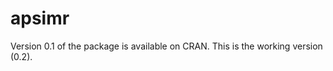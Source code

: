 apsimr
======

Version 0.1 of the package is available on CRAN.  This is the working version (0.2).
